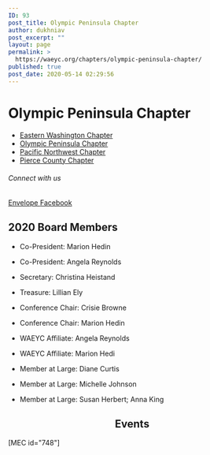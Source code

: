 ```yaml
---
ID: 93
post_title: Olympic Peninsula Chapter
author: dukhniav
post_excerpt: ""
layout: page
permalink: >
  https://waeyc.org/chapters/olympic-peninsula-chapter/
published: true
post_date: 2020-05-14 02:29:56
---
```

<h1>Olympic Peninsula Chapter</h1>		
				<nav data-toggle-icon="&lt;i aria-hidden=&quot;true&quot; tabindex=&quot;0&quot; class=&quot;fas fa-align-justify&quot;&gt;&lt;/i&gt;" data-close-icon="&lt;i aria-hidden=&quot;true&quot; tabindex=&quot;0&quot; class=&quot;far fa-window-close&quot;&gt;&lt;/i&gt;" data-full-width="yes"><ul id="menu-1-aaf43f4"><li id="menu-item-385"><a href="https://waeyc.org/chapters/eastern-washington-chapter/" class = "hfe-menu-item">Eastern Washington Chapter</a></li>
<li id="menu-item-383"><a href="https://waeyc.org/chapters/olympic-peninsula-chapter/" class = "hfe-menu-item">Olympic Peninsula Chapter</a></li>
<li id="menu-item-384"><a href="https://waeyc.org/chapters/pacific-northwest-chapter/" class = "hfe-menu-item">Pacific Northwest Chapter</a></li>
<li id="menu-item-382"><a href="https://waeyc.org/chapters/pierce-county-chapter/" class = "hfe-menu-item">Pierce County Chapter</a></li>
</ul></nav>              
			<h6>Connect with us</h6>		
					<a href="mailto:kids98363@gmail.com" target="_blank" rel="noopener noreferrer">
						Envelope
											</a>
					<a href="https://www.facebook.com/OPCofWAEYC" target="_blank" rel="noopener noreferrer">
						Facebook
											</a>
		<h2>2020 Board Members</h2><ul><li><p>Co-President: Marion Hedin </p></li><li><p>Co-President: Angela Reynolds</p></li><li><p>Secretary: Christina Heistand </p></li><li><p>Treasure: Lillian Ely</p></li><li><p>Conference Chair: Crisie Browne </p></li><li><p>Conference Chair: Marion Hedin</p></li><li><p>WAEYC Affiliate: Angela Reynolds </p></li><li><p>WAEYC Affiliate: Marion Hedi</p></li><li><p>Member at Large: Diane Curtis</p></li><li><p>Member at Large: Michelle Johnson</p></li><li><p>Member at Large: Susan Herbert; Anna King</p></li></ul><h2 style="text-align: center;">Events</h2>[MEC id="748"]